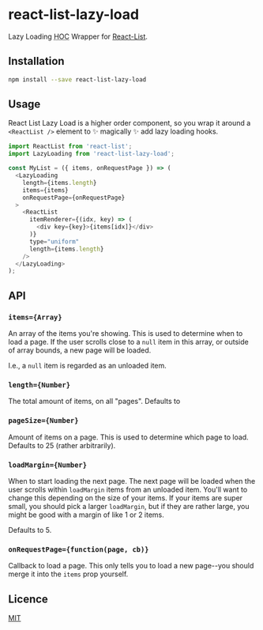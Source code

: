 # react-list-lazy-load

Lazy Loading <abbr title="Higher Order Component">HOC</abbr> Wrapper for
[React-List](https://github.com/orgsync/react-list).

## Installation

```bash
npm install --save react-list-lazy-load
```

## Usage

React List Lazy Load is a higher order component, so you wrap it around a
`<ReactList />` element to :sparkles: magically :sparkles: add lazy loading
hooks.

```js
import ReactList from 'react-list';
import LazyLoading from 'react-list-lazy-load';

const MyList = ({ items, onRequestPage }) => (
  <LazyLoading
    length={items.length}
    items={items}
    onRequestPage={onRequestPage}
  >
    <ReactList
      itemRenderer={(idx, key) => (
        <div key={key}>{items[idx]}</div>
      )}
      type="uniform"
      length={items.length}
    />
  </LazyLoading>
);
```

## API

### `items={Array}`

An array of the items you're showing. This is used to determine when to load a
page. If the user scrolls close to a `null` item in this array, or outside of
array bounds, a new page will be loaded.

I.e., a `null` item is regarded as an unloaded item.

### `length={Number}`

The total amount of items, on all "pages". Defaults to

### `pageSize={Number}`

Amount of items on a page. This is used to determine which page to load.
Defaults to 25 (rather arbitrarily).

### `loadMargin={Number}`

When to start loading the next page. The next page will be loaded when the user
scrolls within `loadMargin` items from an unloaded item. You'll want to change
this depending on the size of your items. If your items are super small, you
should pick a larger `loadMargin`, but if they are rather large, you might be
good with a margin of like 1 or 2 items.

Defaults to 5.

### `onRequestPage={function(page, cb)}`

Callback to load a page. This only tells you to load a new page--you should
merge it into the `items` prop yourself.

## Licence

[MIT](./LICENSE)
